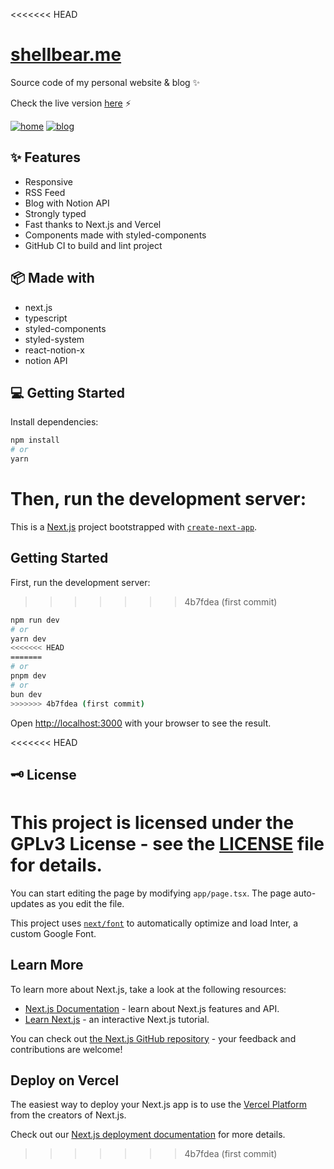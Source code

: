 <<<<<<< HEAD
# [shellbear.me](https://shellbear.me/)

Source code of my personal website & blog ✨

Check the live version [here](https://shellbear.me/) ⚡️

[![home](.github/img/home.png)](https://shellbear.me/)
[![blog](.github/img/blog.png)](https://shellbear.me/)

## ✨ Features

- Responsive
- RSS Feed
- Blog with Notion API
- Strongly typed
- Fast thanks to Next.js and Vercel
- Components made with styled-components
- GitHub CI to build and lint project

## 📦 Made with

- next.js
- typescript
- styled-components
- styled-system
- react-notion-x
- notion API

## 💻 Getting Started

Install dependencies:

```bash
npm install
# or
yarn
```

Then, run the development server:
=======
This is a [Next.js](https://nextjs.org/) project bootstrapped with [`create-next-app`](https://github.com/vercel/next.js/tree/canary/packages/create-next-app).

## Getting Started

First, run the development server:
>>>>>>> 4b7fdea (first commit)

```bash
npm run dev
# or
yarn dev
<<<<<<< HEAD
=======
# or
pnpm dev
# or
bun dev
>>>>>>> 4b7fdea (first commit)
```

Open [http://localhost:3000](http://localhost:3000) with your browser to see the result.

<<<<<<< HEAD
## 🗝 License

This project is licensed under the GPLv3 License - see the [LICENSE](LICENSE) file for details.
=======
You can start editing the page by modifying `app/page.tsx`. The page auto-updates as you edit the file.

This project uses [`next/font`](https://nextjs.org/docs/basic-features/font-optimization) to automatically optimize and load Inter, a custom Google Font.

## Learn More

To learn more about Next.js, take a look at the following resources:

- [Next.js Documentation](https://nextjs.org/docs) - learn about Next.js features and API.
- [Learn Next.js](https://nextjs.org/learn) - an interactive Next.js tutorial.

You can check out [the Next.js GitHub repository](https://github.com/vercel/next.js/) - your feedback and contributions are welcome!

## Deploy on Vercel

The easiest way to deploy your Next.js app is to use the [Vercel Platform](https://vercel.com/new?utm_medium=default-template&filter=next.js&utm_source=create-next-app&utm_campaign=create-next-app-readme) from the creators of Next.js.

Check out our [Next.js deployment documentation](https://nextjs.org/docs/deployment) for more details.
>>>>>>> 4b7fdea (first commit)
